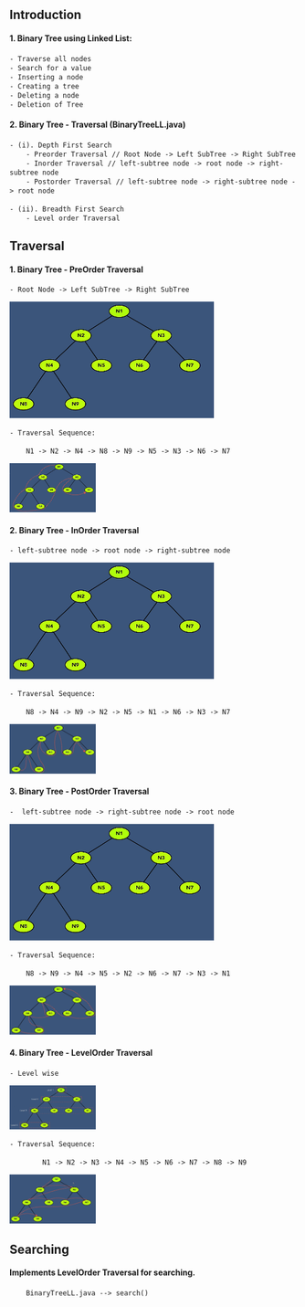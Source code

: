## Introduction

#### 1. Binary Tree using Linked List:
    - Traverse all nodes
    - Search for a value
    - Inserting a node
    - Creating a tree
    - Deleting a node
    - Deletion of Tree

#### 2. Binary Tree - Traversal (BinaryTreeLL.java)
    - (i). Depth First Search
        - Preorder Traversal // Root Node -> Left SubTree -> Right SubTree
        - Inorder Traversal // left-subtree node -> root node -> right-subtree node
        - Postorder Traversal // left-subtree node -> right-subtree node -> root node
    
    - (ii). Breadth First Search
        - Level order Traversal

## Traversal

#### 1. Binary Tree - PreOrder Traversal

    - Root Node -> Left SubTree -> Right SubTree

![alt text](images/BTLL.png)

    - Traversal Sequence:

        N1 -> N2 -> N4 -> N8 -> N9 -> N5 -> N3 -> N6 -> N7

<img src="images/PreOrderTraversalBTLL-After.png" alt="PreOrderTraversalInBT" style="max-width: 30%; max-height: 500px; height: auto;">

#### 2. Binary Tree - InOrder Traversal
    - left-subtree node -> root node -> right-subtree node

![alt text](images/BTLL.png)

    - Traversal Sequence:

        N8 -> N4 -> N9 -> N2 -> N5 -> N1 -> N6 -> N3 -> N7

<img src="images/InOrderTraversalBTLL.png" alt="InOrderTraversalInBT" style="max-width: 30%; max-height: 500px; height: auto;">

#### 3. Binary Tree - PostOrder Traversal
    -  left-subtree node -> right-subtree node -> root node

![alt text](images/BTLL.png)

    - Traversal Sequence:

        N8 -> N9 -> N4 -> N5 -> N2 -> N6 -> N7 -> N3 -> N1
    
<img src="images/PostOrderTraversalBTLL.png" alt="PostOrderTraversalInBT" style="max-width: 30%; max-height: 500px; height: auto;">

#### 4. Binary Tree - LevelOrder Traversal
    - Level wise

<img src="images/LevelOrderTraversalBTLL.png" alt="LevelOrderTraversalInBT" style="max-width: 30%; max-height: 500px; height: auto;">

    - Traversal Sequence:

            N1 -> N2 -> N3 -> N4 -> N5 -> N6 -> N7 -> N8 -> N9


<img src="images/S_1_LevelOrderTraversalBTLL.png" alt="LevelOrderTraversalInBT" style="max-width: 30%; max-height: 500px; height: auto;">

## Searching

#### Implements LevelOrder Traversal for searching.

        BinaryTreeLL.java --> search()